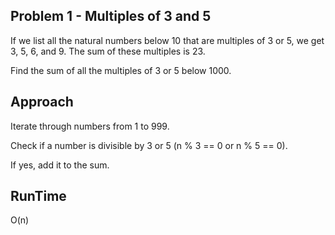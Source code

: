 ## Problem 1 - Multiples of 3 and 5
If we list all the natural numbers below 10 that are multiples of 3 or 5, 
we get 3, 5, 6, and 9. The sum of these multiples is 23.

Find the sum of all the multiples of 3 or 5 below 1000.

## Approach

Iterate through numbers from 1 to 999.

Check if a number is divisible by 3 or 5 (n % 3 == 0 or n % 5 == 0).

If yes, add it to the sum.

## RunTime

O(n)

